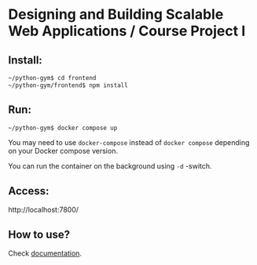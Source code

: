 # Designing and Building Scalable Web Applications / Course Project I

## Install:

```sh
~/python-gym$ cd frontend
~/python-gym/frontend$ npm install
```

## Run:

```sh
~/python-gym$ docker compose up
```

You may need to use `docker-compose` instead of `docker compose` depending on your Docker compose version.

You can run the container on the background using `-d` -switch.

## Access:

http://localhost:7800/

## How to use?

Check [documentation](./doc/).
